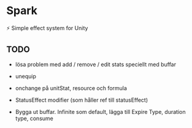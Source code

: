 # Spark
⚡️ Simple effect system for Unity

## TODO

* lösa problem med add / remove / edit stats speciellt med buffar
* unequip
* onchange på unitStat, resource och formula
* StatusEffect modifier (som håller ref till statusEffect)


* Bygga ut buffar. Infinite som default, lägga till Expire Type, duration type, consume
